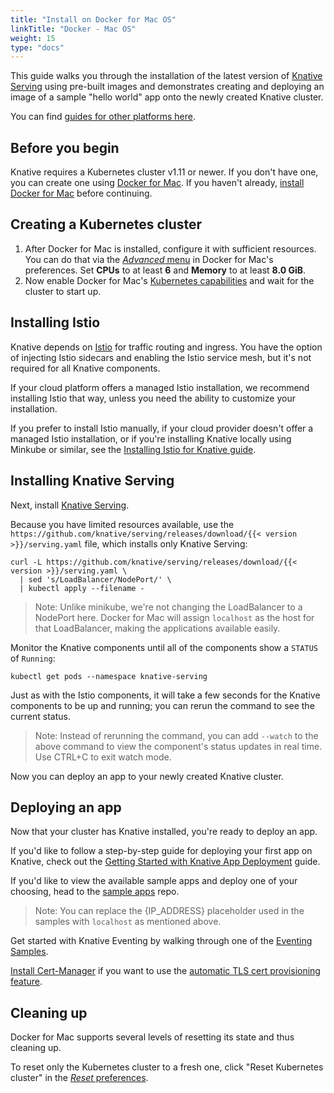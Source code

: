 ```yaml
---
title: "Install on Docker for Mac OS"
linkTitle: "Docker - Mac OS"
weight: 15
type: "docs"
---
```


This guide walks you through the installation of the latest version of
[Knative Serving](https://github.com/knative/serving) using pre-built images and
demonstrates creating and deploying an image of a sample "hello world" app onto
the newly created Knative cluster.

You can find [guides for other platforms here](./README.md).

## Before you begin

Knative requires a Kubernetes cluster v1.11 or newer. If you don't have one, you
can create one using [Docker for Mac](https://docs.docker.com/docker-for-mac/).
If you haven't already,
[install Docker for Mac](https://docs.docker.com/docker-for-mac/install/) before
continuing.

## Creating a Kubernetes cluster

1. After Docker for Mac is installed, configure it with sufficient resources.
   You can do that via the
   [_Advanced_ menu](https://docs.docker.com/docker-for-mac/#advanced) in Docker
   for Mac's preferences. Set **CPUs** to at least **6** and **Memory** to at
   least **8.0 GiB**.
1. Now enable Docker for Mac's
   [Kubernetes capabilities](https://docs.docker.com/docker-for-mac/#kubernetes)
   and wait for the cluster to start up.

## Installing Istio

Knative depends on [Istio](https://istio.io/docs/concepts/what-is-istio/) for
traffic routing and ingress. You have the option of injecting Istio sidecars and
enabling the Istio service mesh, but it's not required for all Knative
components.

If your cloud platform offers a managed Istio installation, we recommend
installing Istio that way, unless you need the ability to customize your
installation.

If you prefer to install Istio manually, if your cloud provider doesn't offer a
managed Istio installation, or if you're installing Knative locally using
Minkube or similar, see the
[Installing Istio for Knative guide](./installing-istio.md).

## Installing Knative Serving

Next, install [Knative Serving](https://github.com/knative/serving).

Because you have limited resources available, use the
`https://github.com/knative/serving/releases/download/{{< version >}}/serving.yaml` file,
which installs only Knative Serving:

```shell
curl -L https://github.com/knative/serving/releases/download/{{< version >}}/serving.yaml \
  | sed 's/LoadBalancer/NodePort/' \
  | kubectl apply --filename -
```

> Note: Unlike minikube, we're not changing the LoadBalancer to a NodePort here.
> Docker for Mac will assign `localhost` as the host for that LoadBalancer,
> making the applications available easily.

Monitor the Knative components until all of the components show a `STATUS` of
`Running`:

```shell
kubectl get pods --namespace knative-serving
```

Just as with the Istio components, it will take a few seconds for the Knative
components to be up and running; you can rerun the command to see the current
status.

> Note: Instead of rerunning the command, you can add `--watch` to the above
> command to view the component's status updates in real time. Use CTRL+C to
> exit watch mode.

Now you can deploy an app to your newly created Knative cluster.

## Deploying an app

Now that your cluster has Knative installed, you're ready to deploy an app.

If you'd like to follow a step-by-step guide for deploying your first app on
Knative, check out the
[Getting Started with Knative App Deployment](./getting-started-knative-app.md)
guide.

If you'd like to view the available sample apps and deploy one of your choosing,
head to the [sample apps](../serving/samples/README.md) repo.

> Note: You can replace the {IP_ADDRESS} placeholder used in the samples with
> `localhost` as mentioned above.

Get started with Knative Eventing by walking through one of the
[Eventing Samples](../eventing/samples/).

[Install Cert-Manager](../serving/installing-cert-manager.md) if you want to use the
[automatic TLS cert provisioning feature](../serving/using-auto-tls.md).

## Cleaning up

Docker for Mac supports several levels of resetting its state and thus cleaning
up.

To reset only the Kubernetes cluster to a fresh one, click "Reset Kubernetes
cluster" in the
[_Reset_ preferences](https://docs.docker.com/docker-for-mac/#reset).


